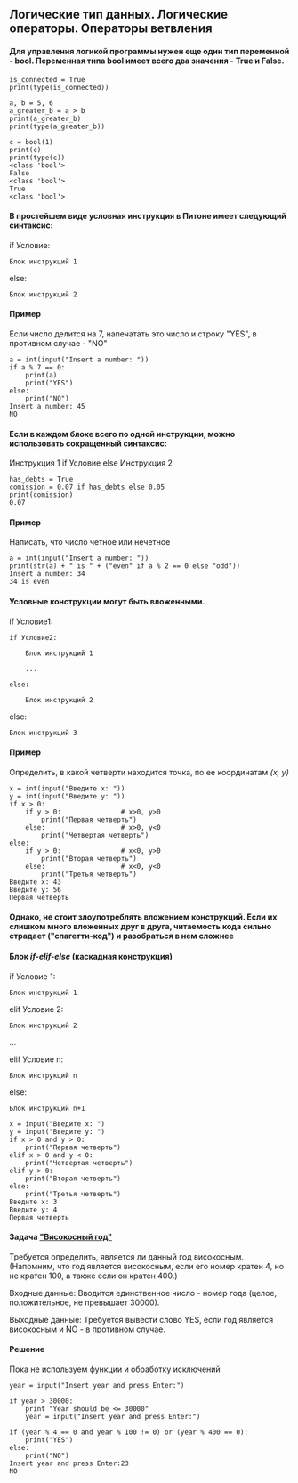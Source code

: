 ## Логические тип данных. Логические операторы. Операторы ветвления

#### Для управления логикой программы нужен еще один тип переменной - bool. Переменная типа bool имеет всего два значения - True и False.

```
is_connected = True
print(type(is_connected))

a, b = 5, 6
a_greater_b = a > b
print(a_greater_b)
print(type(a_greater_b))

c = bool(1)
print(c)
print(type(c))
<class 'bool'>
False
<class 'bool'>
True
<class 'bool'>
```

#### В простейшем виде условная инструкция в Питоне имеет следующий синтаксис:

if Условие:

```
Блок инструкций 1
```

else:

```
Блок инструкций 2
```

#### Пример

Если число делится на 7, напечатать это число и строку "YES", в противном случае - "NO"

```
a = int(input("Insert a number: "))
if a % 7 == 0:
    print(a)
    print("YES")
else:
    print("NO")
Insert a number: 45
NO
```

#### Если в каждом блоке всего по одной инструкции, можно использовать сокращенный синтаксис:

Инструкция 1 if Условие else Инструкция 2

```
has_debts = True
comission = 0.07 if has_debts else 0.05
print(comission)
0.07
```

#### Пример

Написать, что число четное или нечетное

```
a = int(input("Insert a number: "))
print(str(a) + " is " + ("even" if a % 2 == 0 else "odd"))
Insert a number: 34
34 is even
```

#### Условные конструкции могут быть вложенными.

if Условие1:

```
if Условие2:

    Блок инструкций 1

    ...

else:

    Блок инструкций 2
```

else:

```
Блок инструкций 3
```

#### Пример

Определить, в какой четверти находится точка, по ее координатам *(x, y)*

```
x = int(input("Введите x: "))
y = int(input("Введите y: "))
if x > 0:
    if y > 0:               # x>0, y>0
        print("Первая четверть")
    else:                   # x>0, y<0
        print("Четвертая четверть")
else:
    if y > 0:               # x<0, y>0
        print("Вторая четверть")
    else:                   # x<0, y<0
        print("Третья четверть")
Введите x: 43
Введите y: 56
Первая четверть
```

#### Однако, не стоит злоупотреблять вложением конструкций. Если их слишком много вложенных друг в друга, читаемость кода сильно страдает ("спагетти-код") и разобраться в нем сложнее

#### Блок *if-elif-else* (каскадная конструкция)

if Условие 1:

```
Блок инструкций 1
```

elif Условие 2:

```
Блок инструкций 2
```

...

elif Условие n:

```
Блок инструкций n
```

else:

```
Блок инструкций n+1
```

```
x = input("Введите x: ")
y = input("Введите y: ")
if x > 0 and y > 0:
    print("Первая четверть")
elif x > 0 and y < 0:
    print("Четвертая четверть")
elif y > 0:
    print("Вторая четверть")
else:
    print("Третья четверть")
Введите x: 3
Введите y: 4
Первая четверть
```

#### Задача ["Високосный год"](http://informatics.mccme.ru/mod/statements/view.php?id=8448#1)

Требуется определить, является ли данный год високосным. (Напомним, что год является високосным, если его номер кратен 4, но не кратен 100, а также если он кратен 400.)

Входные данные: Вводится единственное число - номер года (целое, положительное, не превышает 30000).

Выходные данные: Требуется вывести слово YES, если год является високосным и NO - в противном случае.

#### Решение

Пока не используем функции и обработку исключений

```
year = input("Insert year and press Enter:")

if year > 30000:
    print "Year should be <= 30000"
    year = input("Insert year and press Enter:")
    
if (year % 4 == 0 and year % 100 != 0) or (year % 400 == 0):
    print("YES")
else:
    print("NO")
Insert year and press Enter:23
NO
```